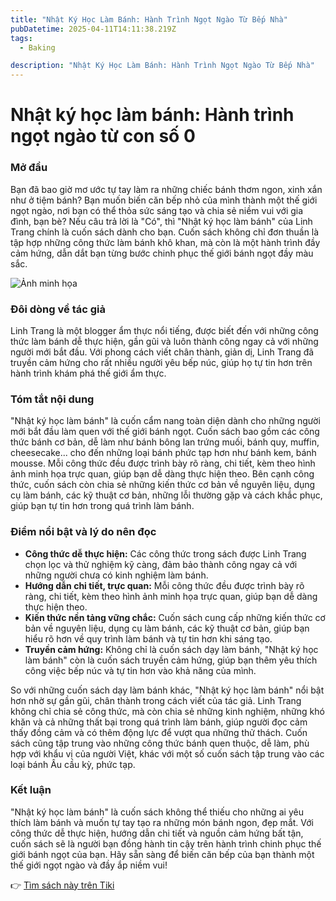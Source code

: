 ```yaml
---
title: "Nhật Ký Học Làm Bánh: Hành Trình Ngọt Ngào Từ Bếp Nhà"
pubDatetime: 2025-04-11T14:11:38.219Z
tags:
  - Baking

description: "Nhật Ký Học Làm Bánh: Hành Trình Ngọt Ngào Từ Bếp Nhà"
---
```



# Nhật ký học làm bánh: Hành trình ngọt ngào từ con số 0

### Mở đầu

Bạn đã bao giờ mơ ước tự tay làm ra những chiếc bánh thơm ngon, xinh xắn như ở tiệm bánh? Bạn muốn biến căn bếp nhỏ của mình thành một thế giới ngọt ngào, nơi bạn có thể thỏa sức sáng tạo và chia sẻ niềm vui với gia đình, bạn bè? Nếu câu trả lời là "Có", thì "Nhật ký học làm bánh" của Linh Trang chính là cuốn sách dành cho bạn. Cuốn sách không chỉ đơn thuần là tập hợp những công thức làm bánh khô khan, mà còn là một hành trình đầy cảm hứng, dẫn dắt bạn từng bước chinh phục thế giới bánh ngọt đầy màu sắc.

![Ảnh minh họa](https://external-content.duckduckgo.com/iu/?u=https%3A%2F%2Fcf.shopee.vn%2Ffile%2Fcba36536ac649101908df0cdd51edc66&f=1&nofb=1&ipt=b5901e66e24280aae719c4504f2a53fdbaf6794f72665f7cd95f050a55b3450f)

### Đôi dòng về tác giả

Linh Trang là một blogger ẩm thực nổi tiếng, được biết đến với những công thức làm bánh dễ thực hiện, gần gũi và luôn thành công ngay cả với những người mới bắt đầu. Với phong cách viết chân thành, giản dị, Linh Trang đã truyền cảm hứng cho rất nhiều người yêu bếp núc, giúp họ tự tin hơn trên hành trình khám phá thế giới ẩm thực.

### Tóm tắt nội dung

"Nhật ký học làm bánh" là cuốn cẩm nang toàn diện dành cho những người mới bắt đầu làm quen với thế giới bánh ngọt. Cuốn sách bao gồm các công thức bánh cơ bản, dễ làm như bánh bông lan trứng muối, bánh quy, muffin, cheesecake... cho đến những loại bánh phức tạp hơn như bánh kem, bánh mousse. Mỗi công thức đều được trình bày rõ ràng, chi tiết, kèm theo hình ảnh minh họa trực quan, giúp bạn dễ dàng thực hiện theo. Bên cạnh công thức, cuốn sách còn chia sẻ những kiến thức cơ bản về nguyên liệu, dụng cụ làm bánh, các kỹ thuật cơ bản, những lỗi thường gặp và cách khắc phục, giúp bạn tự tin hơn trong quá trình làm bánh.

### Điểm nổi bật và lý do nên đọc

*   **Công thức dễ thực hiện:** Các công thức trong sách được Linh Trang chọn lọc và thử nghiệm kỹ càng, đảm bảo thành công ngay cả với những người chưa có kinh nghiệm làm bánh.
*   **Hướng dẫn chi tiết, trực quan:** Mỗi công thức đều được trình bày rõ ràng, chi tiết, kèm theo hình ảnh minh họa trực quan, giúp bạn dễ dàng thực hiện theo.
*   **Kiến thức nền tảng vững chắc:** Cuốn sách cung cấp những kiến thức cơ bản về nguyên liệu, dụng cụ làm bánh, các kỹ thuật cơ bản, giúp bạn hiểu rõ hơn về quy trình làm bánh và tự tin hơn khi sáng tạo.
*   **Truyền cảm hứng:** Không chỉ là cuốn sách dạy làm bánh, "Nhật ký học làm bánh" còn là cuốn sách truyền cảm hứng, giúp bạn thêm yêu thích công việc bếp núc và tự tin hơn vào khả năng của mình.

So với những cuốn sách dạy làm bánh khác, "Nhật ký học làm bánh" nổi bật hơn nhờ sự gần gũi, chân thành trong cách viết của tác giả. Linh Trang không chỉ chia sẻ công thức, mà còn chia sẻ những kinh nghiệm, những khó khăn và cả những thất bại trong quá trình làm bánh, giúp người đọc cảm thấy đồng cảm và có thêm động lực để vượt qua những thử thách. Cuốn sách cũng tập trung vào những công thức bánh quen thuộc, dễ làm, phù hợp với khẩu vị của người Việt, khác với một số cuốn sách tập trung vào các loại bánh Âu cầu kỳ, phức tạp.

### Kết luận

"Nhật ký học làm bánh" là cuốn sách không thể thiếu cho những ai yêu thích làm bánh và muốn tự tay tạo ra những món bánh ngon, đẹp mắt. Với công thức dễ thực hiện, hướng dẫn chi tiết và nguồn cảm hứng bất tận, cuốn sách sẽ là người bạn đồng hành tin cậy trên hành trình chinh phục thế giới bánh ngọt của bạn. Hãy sẵn sàng để biến căn bếp của bạn thành một thế giới ngọt ngào và đầy ắp niềm vui!




👉 [Tìm sách này trên Tiki](https://tiki.vn/search?q=Nh%E1%BA%ADt%20k%C3%BD%20h%E1%BB%8Dc%20l%C3%A0m%20b%C3%A1nh)
